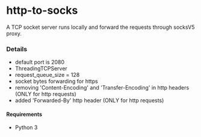# http-to-socks

A TCP socket server runs locally and forward the requests through socksV5 proxy.

### Details
- default port is 2080
- ThreadingTCPServer
- request_queue_size = 128
- socket bytes forwarding for https
- removing 'Content-Encoding' and 'Transfer-Encoding' in http headers (ONLY for http requests)
- added 'Forwarded-By' http header (ONLY for http requests)

#### Requirements
- Python 3